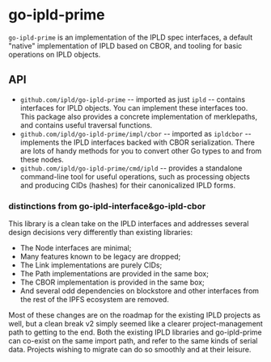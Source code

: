 go-ipld-prime
=============

`go-ipld-prime` is an implementation of the IPLD spec interfaces, a default "native" implementation of IPLD based on CBOR, and tooling for basic operations on IPLD objects.


API
---

- `github.com/ipld/go-ipld-prime` -- imported as just `ipld` -- contains interfaces for IPLD objects.  You can implement these interfaces too.  This package also provides a concrete implementation of merklepaths, and contains useful traversal functions.
- `github.com/ipld/go-ipld-prime/impl/cbor` -- imported as `ipldcbor` -- implements the IPLD interfaces backed with CBOR serialization.  There are lots of handy methods for you to convert other Go types to and from these nodes.
- `github.com/ipld/go-ipld-prime/cmd/ipld` -- provides a standalone command-line tool for useful operations, such as processing objects and producing CIDs (hashes) for their canonicalized IPLD forms.

### distinctions from go-ipld-interface&go-ipld-cbor

This library is a clean take on the IPLD interfaces and addresses several design decisions very differently than existing libraries:

- The Node interfaces are minimal;
- Many features known to be legacy are dropped;
- The Link implementations are purely CIDs;
- The Path implementations are provided in the same box;
- The CBOR implementation is provided in the same box;
- And several odd dependencies on blockstore and other interfaces from the rest of the IPFS ecosystem are removed.

Most of these changes are on the roadmap for the existing IPLD projects as well, but a clean break v2 simply seemed like a clearer project-management path to getting to the end.
Both the existing IPLD libraries and go-ipld-prime can co-exist on the same import path, and refer to the same kinds of serial data.
Projects wishing to migrate can do so smoothly and at their leisure.
